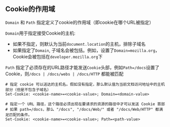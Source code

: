 
## Cookie的作用域
`Domain` 和 `Path` 指定定义了cookie的作用域（即cookie在哪个URL被指定）

`Domain`用于指定接受Cookie的主机:
* 如果不指定，则默认为当前`document.location`的主机，排除子域名
* 如果指定了`Domain`, 子域名会被包括。例如，设置了`Domain=mozilla.org`，Cookie会被包括在`developer.mozilla.org`下

`Path` 指定了必须存在的URL路径才能发送`Cookie`头部，例如`Path=/docs`设置了Cookie，则`/docs | /docs/webs | /docs/HTTP` 都能被匹配

```shell
# 指定 cookie 可以送达的主机名。假如没有指定，那么默认值为当前文档访问地址中的主机部分（但是不包含子域名）
Set-Cookie: <cookie-name>=<cookie-value>; Domain=<domain-value>

# 指定一个 URL 路径，这个路径必须出现在要请求的资源的路径中才可以发送 Cookie 首部
# 如果 path=/docs，那么 "/docs", "/docs/Web/" 或者 "/docs/Web/HTTP" 都满足匹配的条件。
Set-Cookie: <cookie-name>=<cookie-value>; Path=<path-value>
```


